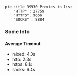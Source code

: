
```mermaid
pie title 39930 Proxies in list
    "HTTP" : 27759
    "HTTPS": 9866
    "SOCKS" : 8884
```

### Some Info
#### Average Timeout

- mixed: 4.0s
- http: 2.3s
- https: 8.1s
- socks: 6.4s